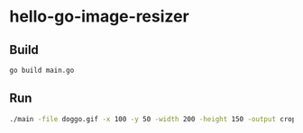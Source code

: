 # hello-go-image-resizer

## Build

```bash
go build main.go
````

## Run

```bash
./main -file doggo.gif -x 100 -y 50 -width 200 -height 150 -output cropped_image.gif
```